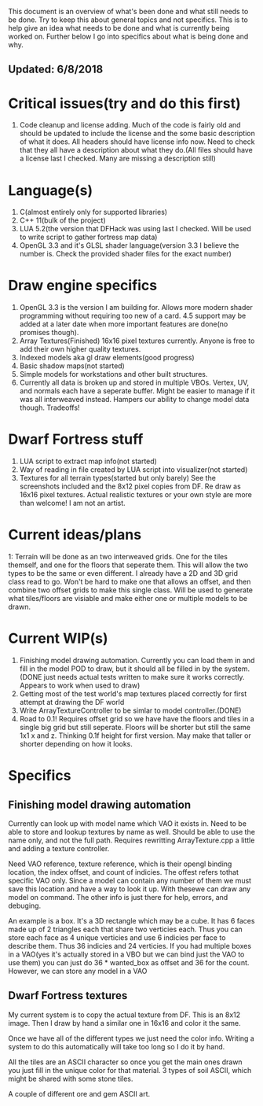 This document is an overview of what's been done and what still needs to be done. Try to keep this about general topics and not specifics.
This is to help give an idea what needs to be done and what is currently being worked on. Further below I go into specifics about what is being done and why.

## Updated: 6/8/2018

# Critical issues(try and do this first)
1. Code cleanup and license adding. Much of the code is fairly old and should be updated to include the license and the some basic description of what it does.
All headers should have license info now. Need to check that they all have a description about what they do.(All files should have a license last I checked. Many are missing a description still)

# Language(s)
1. C(almost entirely only for supported libraries)
2. C++ 11(bulk of the project)
3. LUA 5.2(the version that DFHack was using last I checked. Will be used to write script to gather fortress map data)
4. OpenGL 3.3 and it's GLSL shader language(version 3.3 I believe the number is. Check the provided shader files for the exact number)

# Draw engine specifics
1. OpenGL 3.3 is the version I am building for. Allows more modern shader programming without requiring too new of a card. 4.5 support may be added at a later date when more important features are done(no promises though).
2. Array Textures(Finished) 16x16 pixel textures currently. Anyone is free to add their own higher quality textures.
3. Indexed models aka gl draw elements(good progress)
4. Basic shadow maps(not started)
5. Simple models for workstations and other built structures.
6. Currently all data is broken up and stored in multiple VBOs. Vertex, UV, and normals each have a seperate buffer. Might be easier to manage if it was all interweaved instead. Hampers our ability to change model data though. Tradeoffs!

# Dwarf Fortress stuff
1. LUA script to extract map info(not started)
2. Way of reading in file created by LUA script into visualizer(not started)
3. Textures for all terrain types(started but only barely) See the screenshots included and the 8x12 pixel copies from DF. Re draw as 16x16 pixel textures. Actual realistic textures or your own style are more than welcome! I am not an artist.

# Current ideas/plans
1: Terrain will be done as an two interweaved grids. One for the tiles themself, and one for the floors that seperate them. 
This will allow the two types to be the same or even different. I already have a 2D and 3D grid class read to go. Won't be hard to make
one that allows an offset, and then combine two offset grids to make this single class. Will be used to generate what tiles/floors are 
visiable and make either one or multiple models to be drawn. 

# Current WIP(s)
1. Finishing model drawing automation. Currently you can load them in and fill in the model POD to draw, but it should all be filled in
by the system.(DONE just needs actual tests written to make sure it works correctly. Appears to work when used to draw)
2. Getting most of the test world's map textures placed correctly for first attempt at drawing the DF world
3. Write ArrayTextureController to be simlar to model controller.(DONE)
4. Road to 0.1! Requires offset grid so we have have the floors and tiles in a single big grid but still seperate. Floors will be shorter but still the same 1x1 x and z. Thinking 0.1f height for first version. May make that taller or shorter depending on how it looks.


# Specifics
## Finishing model drawing automation
Currently can look up with model name which VAO it exists in. Need to be able to store and lookup textures by name as well. Should be able
to use the name only, and not the full path. Requires rewritting ArrayTexture.cpp a little and adding a texture controller.

Need VAO reference, texture reference, which is their opengl binding location, the index offset, and count of indicies. 
The offest refers tothat specific VAO only. Since a model can contain any number of them we must save this location and have a way to 
look it up. With thesewe can draw any model on command. The other info is just there for help, errors, and debuging.

An example is a box. It's a 3D rectangle which may be a cube. It has 6 faces made up of 2 triangles each that share two verticies each.
Thus you can store each face as 4 unique verticies and use 6 indicies per face to describe them. Thus 36 indicies and 24 verticies.
If you had multiple boxes in a VAO(yes it's actually stored in a VBO but we can bind just the VAO to use them) 
you can just do 36 * wanted_box as offset and 36 for the count. However, we can store any model in a VAO

## Dwarf Fortress textures
My current system is to copy the actual texture from DF. This is an 8x12 image. Then I draw by hand a similar one in 16x16 and color it the same.

Once we have all of the different types we just need the color info. Writing a system to do this automatically will take too long so I do it by hand. 

All the tiles are an ASCII character so once you get the main ones drawn you just fill in the unique color for that material. 3 types of soil ASCII, which might be shared with some stone tiles.

A couple of different ore and gem ASCII art.
